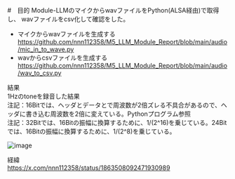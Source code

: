 #　目的
Module-LLMのマイクからwavファイルをPython(ALSA経由)で取得し、
wavファイルをcsv化して確認をした。<br>

- マイクからwavファイルを生成する<br>
https://github.com/nnn112358/M5_LLM_Module_Report/blob/main/audio/mic_in_to_wave.py<br>
- wavからcsvファイルを生成する<br>
https://github.com/nnn112358/M5_LLM_Module_Report/blob/main/audio/wav_to_csv.py<br>

結果<br>
1Hzのtoneを録音した結果<br>
注記：16Bitでは、ヘッダとデータとで周波数が2倍ズレる不具合があるので、ヘッダに書き込む周波数を2倍に変えている。Pythonプログラム参照<br>
注記：32Bitでは、16Bitの振幅に換算するために、1/(2^16)を乗じている。24Bitでは、16Bitの振幅に換算するために、1/(2^8)を乗じている。<br>

![image](https://github.com/user-attachments/assets/f9636b00-4365-482b-93cd-eaec06597e0f)

経緯<br>
https://x.com/nnn112358/status/1863508092471930989

